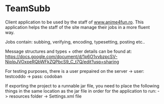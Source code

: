 TeamSubb
========

Client application to be used by the staff of www.anime4fun.ro.
This application helps the staff of the site manage their jobs in a more fluent way.

Jobs contain: subbing, verifying, encoding, typesetting, posting etc..

Message structures and types + other details can be found at: https://docs.google.com/document/d/1p6O1vvbzpcSV-NiplpJVOxpeRQbWFkZQPbcS9_C_t7Q/edit?usp=sharing

For testing purposes, there is a user prepaired on the server
	-> user: testcoddo
	-> pass: codoban
	
If exporting the project to a runnable jar file, you need to place the following things in the same location as the jar file in order for the application to run:
	-> resources folder
	-> Settings.xml file
